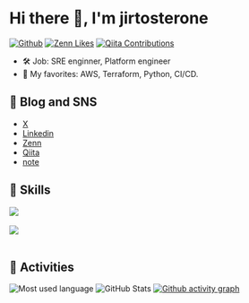 # Hi there 👋, I'm jirtosterone

[![Github](https://img.shields.io/github/followers/jirtosterone?label=Follow&style=social)](https://github.com/jirtosterone)
[![Zenn Likes](https://badgen.org/img/zenn/jirtosterone/likes?style=social)](https://zenn.dev/jirtosterone)
[![Qiita Contributions](https://badgen.org/img/qiita/jirtosterone/contributions?style=social)](https://qiita.com/jirtosterone)

- 🛠️ Job: SRE enginner, Platform engineer
- 🤩 My favorites: AWS, Terraform, Python, CI/CD.

## 📝 Blog and SNS

- [ X ](https://x.com/jirtosterone)
- [Linkedin](https://www.linkedin.com/in/%E7%B4%94-%E5%85%A5%E6%B1%9F-816279165/?locale=en_US)
- [Zenn](https://zenn.dev/jirtosterone)
- [Qiita](https://qiita.com/jirtosterone)
- [note](https://note.com/jirtosterone)

## 🧰 Skills

<img src="https://skillicons.dev/icons?i=terraform,python,ruby,typescript,bash,powershell," /> <br /><br />
<img src="https://skillicons.dev/icons?i=aws,azure,docker,linux,windows,git,github,mysql,postgresql," /> <br /><br />

## 💪 Activities

![Most used language](https://github-readme-stats.vercel.app/api/top-langs?username=jirtosterone&show_icons=true&locale=en)
![GitHub Stats](https://github-readme-stats.vercel.app/api?username=jirtosterone&show_icons=true&count_private=true&line_height=40)
[![Github activity graph](https://github-readme-activity-graph.vercel.app/graph?username=jirtosterone&theme=github-compact)](https://github.com/ashutosh00710/github-readme-activity-graph)
